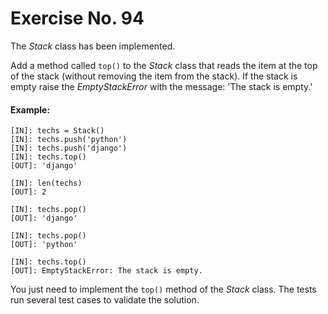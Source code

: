 # Exercise No. 94

The *Stack* class has been implemented.

Add a method called `top()` to the *Stack* class that reads the item at the top of the stack (without removing the item from the stack). If the stack is empty raise the *EmptyStackError* with the message: 'The stack is empty.'


#### Example:


    [IN]: techs = Stack()
    [IN]: techs.push('python')
    [IN]: techs.push('django')
    [IN]: techs.top()
    [OUT]: 'django'
     
    [IN]: len(techs)
    [OUT]: 2
     
    [IN]: techs.pop()
    [OUT]: 'django'
     
    [IN]: techs.pop()
    [OUT]: 'python'
     
    [IN]: techs.top()
    [OUT]: EmptyStackError: The stack is empty.


You just need to implement the `top()` method of the *Stack* class. The tests run several test cases to validate the solution.